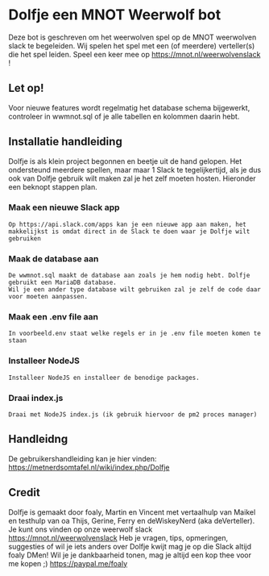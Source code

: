 # Dolfje een MNOT Weerwolf bot

Deze bot is geschreven om het weerwolven spel op de MNOT weerwolven slack te begeleiden.
Wij spelen het spel met een (of meerdere) verteller(s) die het spel leiden.
Speel een keer mee op https://mnot.nl/weerwolvenslack !

## Let op!

Voor nieuwe features wordt regelmatig het database schema bijgewerkt, controleer in wwmnot.sql of je alle tabellen en kolommen daarin hebt.

## Installatie handleiding

Dolfje is als klein project begonnen en beetje uit de hand gelopen.
Het ondersteund meerdere spellen, maar maar 1 Slack te tegelijkertijd, als je dus ook van Dolfje gebruik wilt maken zal je het zelf moeten hosten.
Hieronder een beknopt stappen plan.

### Maak een nieuwe Slack app

```
Op https://api.slack.com/apps kan je een nieuwe app aan maken, het makkelijkst is omdat direct in de Slack te doen waar je Dolfje wilt gebruiken
```

### Maak de database aan

```
De wwmnot.sql maakt de database aan zoals je hem nodig hebt. Dolfje gebruikt een MariaDB database.
Wil je een ander type database wilt gebruiken zal je zelf de code daar voor moeten aanpassen.
```

### Maak een .env file aan

```
In voorbeeld.env staat welke regels er in je .env file moeten komen te staan
```

### Installeer NodeJS

```
Installeer NodeJS en installeer de benodige packages.
```

### Draai index.js

```
Draai met NodeJS index.js (ik gebruik hiervoor de pm2 proces manager)
```

## Handleidng

De gebruikershandleiding kan je hier vinden:
https://metnerdsomtafel.nl/wiki/index.php/Dolfje

## Credit

Dolfje is gemaakt door foaly, Martin en Vincent met vertaalhulp van Maikel en testhulp van oa Thijs, Gerine, Ferry en deWiskeyNerd (aka deVerteller).
Je kunt ons vinden op onze weerwolf slack https://mnot.nl/weerwolvenslack
Heb je vragen, tips, opmeringen, suggesties of wil je iets anders over Dolfje kwijt mag je op die Slack altijd foaly DMen!
Wil je je dankbaarheid tonen, mag je altijd een kop thee voor me kopen ;) https://paypal.me/foaly
